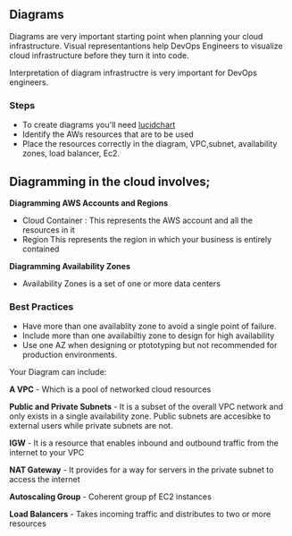 ## Diagrams
Diagrams are very important starting point when planning your cloud infrastructure.
Visual representantions help DevOps Engineers to visualize cloud infrastructure before they turn it into code.

Interpretation of diagram infrastructre is very important for DevOps engineers.

### Steps

- To create diagrams you'll need [lucidchart](http://www.lucidchart.com/) 
- Identify the AWs resources that are to be used
- Place the resources correctly in the diagram, VPC,subnet, availability zones, load balancer, Ec2.
 
 
## Diagramming in the cloud involves;
 
  **Diagramming AWS Accounts and Regions**
 - Cloud Container : This represents the AWS account and all the resources in it
 - Region
 This represents the region in which your business is entirely contained
 
**Diagramming Availability Zones**
- Availability Zones is a set of one or more data centers

### Best Practices
- Have more than one availablity zone to avoid a single point of failure.
- Include more than one availabiltiy zone to design for high availability
- Use one AZ when designing or ptototyping but not recommended for production environments.


Your Diagram can include:

**A VPC** - Which is a pool of networked cloud resources

**Public and Private Subnets** - It is a subset of the overall VPC network and only exists in a single availability zone.
Public subnets are accesibke to external users while private subnets are not.

**IGW** - It is a resource that enables inbound and outbound traffic from the internet to your VPC

**NAT Gateway** - It provides for a way for servers in the private subnet to access the internet

**Autoscaling Group** - Coherent group pf EC2 instances

**Load Balancers** - Takes incoming traffic and distributes to two or more resources


